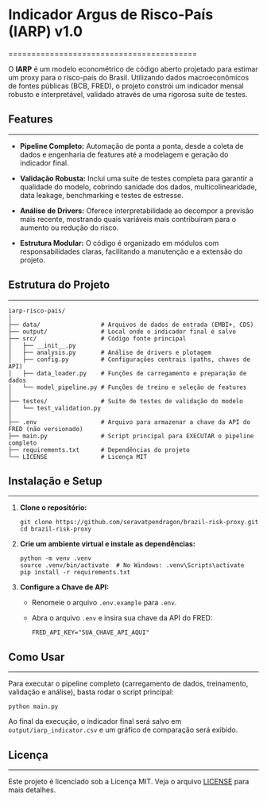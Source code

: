 # Indicador Argus de Risco-País (IARP) v1.0
=========================================

O **IARP** é um modelo econométrico de código aberto projetado para estimar um proxy para o risco-país do Brasil. Utilizando dados macroeconômicos de fontes públicas (BCB, FRED), o projeto constrói um indicador mensal robusto e interpretável, validado através de uma rigorosa suíte de testes.

## Features
--------

-   **Pipeline Completo:** Automação de ponta a ponta, desde a coleta de dados e engenharia de features até a modelagem e geração do indicador final.

-   **Validação Robusta:** Inclui uma suíte de testes completa para garantir a qualidade do modelo, cobrindo sanidade dos dados, multicolinearidade, data leakage, benchmarking e testes de estresse.

-   **Análise de Drivers:** Oferece interpretabilidade ao decompor a previsão mais recente, mostrando quais variáveis mais contribuíram para o aumento ou redução do risco.

-   **Estrutura Modular:** O código é organizado em módulos com responsabilidades claras, facilitando a manutenção e a extensão do projeto.

## Estrutura do Projeto
--------------------

```
iarp-risco-pais/
│
├── data/                 # Arquivos de dados de entrada (EMBI+, CDS)
├── output/               # Local onde o indicador final é salvo
├── src/                  # Código fonte principal
│   ├── __init__.py
│   ├── analysis.py       # Análise de drivers e plotagem
│   ├── config.py         # Configurações centrais (paths, chaves de API)
│   ├── data_loader.py    # Funções de carregamento e preparação de dados
│   └── model_pipeline.py # Funções de treino e seleção de features
│
├── testes/               # Suíte de testes de validação do modelo
│   └── test_validation.py
│
├── .env                  # Arquivo para armazenar a chave da API do FRED (não versionado)
├── main.py               # Script principal para EXECUTAR o pipeline completo
├── requirements.txt      # Dependências do projeto
└── LICENSE               # Licença MIT

```

## Instalação e Setup
------------------

1.  **Clone o repositório:**

    ```
    git clone https://github.com/seravatpendragon/brazil-risk-proxy.git
    cd brazil-risk-proxy

    ```

2.  **Crie um ambiente virtual e instale as dependências:**

    ```
    python -m venv .venv
    source .venv/bin/activate  # No Windows: .venv\Scripts\activate
    pip install -r requirements.txt

    ```

3.  **Configure a Chave de API:**

    -   Renomeie o arquivo `.env.example` para `.env`.

    -   Abra o arquivo `.env` e insira sua chave da API do FRED:

        ```
        FRED_API_KEY="SUA_CHAVE_API_AQUI"

        ```

## Como Usar
---------

Para executar o pipeline completo (carregamento de dados, treinamento, validação e análise), basta rodar o script principal:

```
python main.py

```

Ao final da execução, o indicador final será salvo em `output/iarp_indicator.csv` e um gráfico de comparação será exibido.

## Licença
-------

Este projeto é licenciado sob a Licença MIT. Veja o arquivo [LICENSE](https://github.com/seravatpendragon/brazil-risk-proxy/blob/main/LICENSE "null") para mais detalhes.
